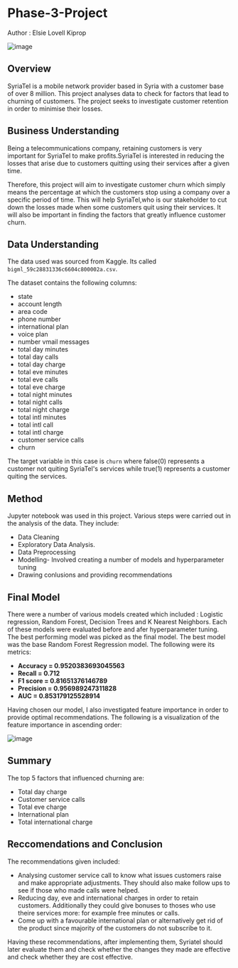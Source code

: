 # Phase-3-Project
Author : Elsie Lovell Kiprop

![image](https://user-images.githubusercontent.com/104361809/182010063-4dd85098-6e86-4e44-9d8f-c6fae586dfa4.png)

## Overview
SyriaTel is a mobile network provider based in Syria with a customer base of over 8 million.
This project analyses data to check for factors that lead to churning of customers. The project seeks to investigate customer retention in order to minimise their losses.

## Business Understanding
Being a telecommunications company, retaining customers is very important for SyriaTel to make profits.SyriaTel is interested in reducing the losses that arise due to customers quitting using their services after a given time.

Therefore, this project will aim to investigate customer churn which simply means the percentage at which the customers stop using a company over a specific period of time. This will help SyriaTel,who is our stakeholder to cut down the losses made when some customers quit using their services. It will also be important in finding the factors that greatly influence customer churn.

## Data Understanding 
The data used was sourced from Kaggle. Its called ```bigml_59c28831336c6604c800002a.csv```. 

The dataset contains the following columns:
* state
* account length
* area code
* phone number
* international plan
* voice plan
* number vmail messages
* total day minutes
* total day calls
* total day charge
* total eve minutes
* total eve calls
* total eve charge
* total night minutes
* total night calls
* total night charge
* total intl minutes
* total intl call
* total intl charge
* customer service calls
* churn

The target variable in this case is ```churn``` where false(0) represents a customer not quiting SyriaTel's services while true(1) represents a customer quiting the services.

## Method
Jupyter notebook was used in this project. Various steps were carried out in the analysis of the data. They include:
* Data Cleaning
* Exploratory Data Analysis.
* Data Preprocessing
* Modelling- Involved creating a  number of models and hyperparameter tuning
* Drawing conlusions and providing recommendations

## Final Model
There were a number of various models created which included : Logistic regression, Random Forest, Decision Trees and K Nearest Neighbors. Each of these models were evaluated  before and afer hyperparameter tuning. The best performing model was picked as the final model. The best model was the base Random Forest Regression model. The following were its metrics:
* **Accuracy = 0.9520383693045563**
* **Recall = 0.712**
* **F1 score = 0.81651376146789**
* **Precision = 0.956989247311828**
* **AUC = 0.853179125528914**

Having chosen our model, I also investigated feature importance in order to provide optimal recommendations. The following is a visualization of the feature importance in ascending order:

![image](https://user-images.githubusercontent.com/104361809/182009495-8f28239e-a937-4e94-b338-5d00be06ee79.png)

## Summary
The top 5 factors that influenced churning are:
* Total day charge
* Customer service calls
* Total eve charge
* International plan
* Total international charge

## Reccomendations and Conclusion
The recommendations given included:
* Analysing customer service call to know what issues customers raise and make appropriate adjustments. They should also make follow ups to see if those who made calls were helped.
* Reducing day, eve and international charges in order to retain customers. Additionally they could give bonuses to thoses who use theire services more: for example free minutes or calls.
* Come up with a favourable international plan or alternatively get rid of the product since majority of the customers do not subscribe to it.

Having these recommendations, after implementing them, Syriatel should later evaluate them and check whether the changes they made are effective and check whether they are cost effective.
